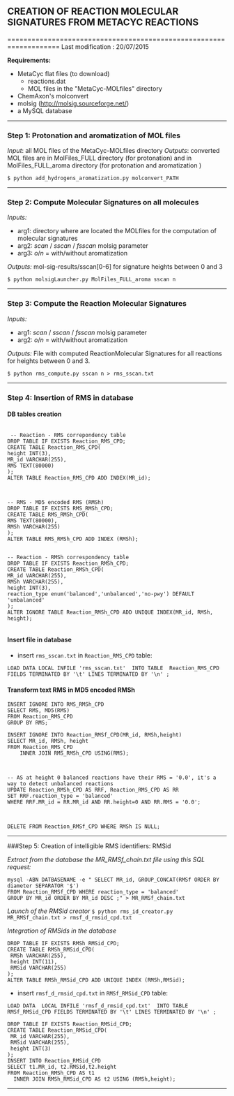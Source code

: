 ## CREATION OF REACTION MOLECULAR SIGNATURES FROM METACYC REACTIONS
===================================================================
Last modification : 20/07/2015


__Requirements:__

* MetaCyc flat files (to download)
  * reactions.dat
  * MOL files in the "MetaCyc-MOLfiles" directory
* ChemAxon's molconvert
* molsig (http://molsig.sourceforge.net/)
* a MySQL database

----------------------------------------------------------------------------------------------------------------------

### Step 1: Protonation and aromatization of MOL files

*Input*: all MOL files of the MetaCyc-MOLfiles directory
*Outputs*: converted MOL files are in  MolFiles_FULL directory (for protonation) and in MolFiles_FULL_aroma directory (for protonation and aromatization )


`$ python add_hydrogens_aromatization.py molconvert_PATH`


----------------------------------------------------------------------------------------------------------------------

### Step 2: Compute Molecular Signatures on all molecules

*Inputs:*
* arg1: directory where are located the MOLfiles for the computation of molecular signatures
* arg2: *scan* / *sscan* / *fsscan* molsig parameter
* arg3: *o*/*n* = with/without aromatization

*Outputs:* mol-sig-results/sscan[0-6] for signature heights between 0 and 3

`$ python molsigLauncher.py MolFiles_FULL_aroma sscan n`




----------------------------------------------------------------------------------------------------------------------

### Step 3: Compute the Reaction Molecular Signatures

*Inputs:*
* arg1: *scan* / *sscan* / *fsscan* molsig parameter
* arg2: *o*/*n* = with/without aromatization

*Outputs:* File with computed ReactionMolecular Signatures for all reactions for heights between 0 and 3.

`$ python rms_compute.py sscan n > rms_sscan.txt`




----------------------------------------------------------------------------------------------------------------------

### Step 4: Insertion of RMS in database

    
#### DB tables creation

```MySQL
    
 -- Reaction - RMS correpondency table
DROP TABLE IF EXISTS Reaction_RMS_CPD;
CREATE TABLE Reaction_RMS_CPD(
height INT(3),
MR_id VARCHAR(255),
RMS TEXT(80000)
);
ALTER TABLE Reaction_RMS_CPD ADD INDEX(MR_id);


    
-- RMS - MD5 encoded RMS (RMSh)
DROP TABLE IF EXISTS RMS_RMSh_CPD;
CREATE TABLE RMS_RMSh_CPD(
RMS TEXT(80000),
RMSh VARCHAR(255)
);
ALTER TABLE RMS_RMSh_CPD ADD INDEX (RMSh);
    

-- Reaction - RMSh correspondency table
DROP TABLE IF EXISTS Reaction_RMSh_CPD;
CREATE TABLE Reaction_RMSh_CPD(
MR_id VARCHAR(255),
RMSh VARCHAR(255),
height INT(3),
reaction_type enum('balanced','unbalanced','no-pwy') DEFAULT 'unbalanced'
);
ALTER IGNORE TABLE Reaction_RMSh_CPD ADD UNIQUE INDEX(MR_id, RMSh, height);
    
```	
	
	

     
#### Insert file in database
* insert `rms_sscan.txt` in `Reaction_RMS_CPD` table:

```LOAD DATA LOCAL INFILE 'rms_sscan.txt'  INTO TABLE  Reaction_RMS_CPD FIELDS TERMINATED BY '\t' LINES TERMINATED BY '\n' ;```       

#### Transform text RMS in MD5 encoded RMSh

```MySQL
INSERT IGNORE INTO RMS_RMSh_CPD
SELECT RMS, MD5(RMS)
FROM Reaction_RMS_CPD
GROUP BY RMS;
     
INSERT IGNORE INTO Reaction_RMSf_CPD(MR_id, RMSh,height)
SELECT MR_id, RMSh, height
FROM Reaction_RMS_CPD 
    INNER JOIN RMS_RMSh_CPD USING(RMS);
        

    
-- AS at height 0 balanced reactions have their RMS = '0.0', it's a way to detect unbalanced reactions
UPDATE Reaction_RMSh_CPD AS RRF, Reaction_RMS_CPD AS RR
SET RRF.reaction_type = 'balanced'
WHERE RRF.MR_id = RR.MR_id AND RR.height=0 AND RR.RMS = '0.0'; 
    
     
    
DELETE FROM Reaction_RMSf_CPD WHERE RMSh IS NULL;
```

----------------------------------------------------------------------------------------------------------------------

###Step 5: Creation of intelligible RMS identifiers: RMSid

_Extract from the database the MR_RMSf_chain.txt file using this SQL request:_

```MySQL
mysql -ABN DATBASENAME -e " SELECT MR_id, GROUP_CONCAT(RMSf ORDER BY diameter SEPARATOR '$')
FROM Reaction_RMSf_CPD WHERE reaction_type = 'balanced'
GROUP BY MR_id ORDER BY MR_id DESC ;" > MR_RMSf_chain.txt 
```


_Launch of the RMSid creator_
`$ python rms_id_creator.py MR_RMSf_chain.txt > rmsf_d_rmsid_cpd.txt`



_Integration of RMSids in the database_

```MySQL
DROP TABLE IF EXISTS RMSh_RMSid_CPD;
CREATE TABLE RMSh_RMSid_CPD(
 RMSh VARCHAR(255),
 height INT(11),
 RMSid VARCHAR(255)
);
ALTER TABLE RMSh_RMSid_CPD ADD UNIQUE INDEX (RMSh,RMSid);
```


* insert `rmsf_d_rmsid_cpd.txt` in `RMSf_RMSid_CPD` table:

``` LOAD DATA  LOCAL INFILE 'rmsf_d_rmsid_cpd.txt'  INTO TABLE  RMSf_RMSid_CPD FIELDS TERMINATED BY '\t' LINES TERMINATED BY '\n' ; ```

```MySQL
DROP TABLE IF EXISTS Reaction_RMSid_CPD;
CREATE TABLE Reaction_RMSid_CPD(
 MR_id VARCHAR(255),
 RMSid VARCHAR(255),
 height INT(3)
);
INSERT INTO Reaction_RMSid_CPD
SELECT t1.MR_id, t2.RMSid,t2.height
FROM Reaction_RMSh_CPD AS t1
  INNER JOIN RMSh_RMSid_CPD AS t2 USING (RMSh,height);
```

----------------------------------------------------------------------------------------------------------------------


